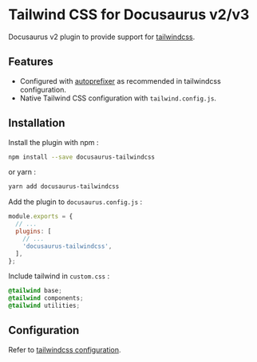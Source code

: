 # Tailwind CSS for Docusaurus v2/v3

Docusaurus v2 plugin to provide support for [tailwindcss](https://tailwindcss.com/).

## Features

- Configured with [autoprefixer](https://github.com/postcss/autoprefixer) as recommended in tailwindcss configuration.
- Native Tailwind CSS configuration with `tailwind.config.js`.

## Installation

Install the plugin with npm :

```bash
npm install --save docusaurus-tailwindcss
```

or yarn :

```bash
yarn add docusaurus-tailwindcss
```

Add the plugin to `docusaurus.config.js` :

```javascript
module.exports = {
  // ...
  plugins: [
    // ...
    'docusaurus-tailwindcss',
  ],
};
```

Include tailwind in `custom.css` :

```css
@tailwind base;
@tailwind components;
@tailwind utilities;
```

## Configuration

Refer to [tailwindcss configuration](https://tailwindcss.com/docs/configuration).
